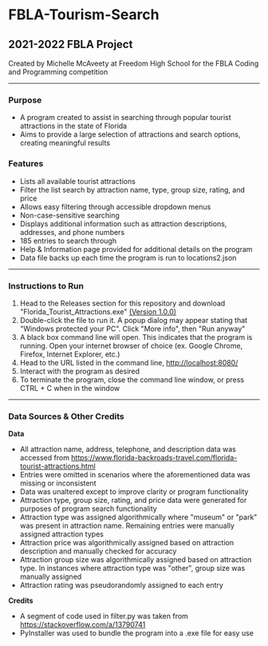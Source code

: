# FBLA-Tourism-Search

## 2021-2022 FBLA Project
Created by Michelle McAveety at Freedom High School for the FBLA Coding and Programming competition

***

### Purpose
+ A program created to assist in searching through popular tourist attractions in the state of Florida
+ Aims to provide a large selection of attractions and search options, creating meaningful results

### Features

+ Lists all available tourist attractions
+ Filter the list search by attraction name, type, group size, rating, and price
+ Allows easy filtering through accessible dropdown menus
+ Non-case-sensitive searching
+ Displays additional information such as attraction descriptions, addresses, and phone numbers
+ 185 entries to search through
+ Help & Information page provided for additional details on the program
+ Data file backs up each time the program is run to locations2.json

***

### Instructions to Run

1. Head to the Releases section for this repository and download "Florida_Tourist_Attractions.exe" [(Version 1.0.0)](https://github.com/meepowlz/FBLA-Tourism-Search/releases/tag/v1.0.0)
2. Double-click the file to run it. A popup dialog may appear stating that "Windows protected your PC". Click "More info", then "Run anyway"
3. A black box command line will open. This indicates that the program is running. Open your internet browser of choice (ex. Google Chrome, Firefox, Internet Explorer, etc.)
4. Head to the URL listed in the command line, [http://localhost:8080/](http://localhost:8080/)
5. Interact with the program as desired
6. To terminate the program, close the command line window, or press CTRL + C when in the window

***
### Data Sources & Other Credits

**Data**
+ All attraction name, address, telephone, and description data was accessed from https://www.florida-backroads-travel.com/florida-tourist-attractions.html
+ Entries were omitted in scenarios where the aforementioned data was missing or inconsistent
+ Data was unaltered except to improve clarity or program functionality
+ Attraction type, group size, rating, and price data were generated for purposes of program search functionality 
+ Attraction type was assigned algorithmically where "museum" or "park" was present in attraction name. Remaining entries were manually assigned attraction types
+ Attraction price was algorithmically assigned based on attraction description and manually checked for accuracy
+ Attraction group size was algorithmically assigned based on attraction type. In instances where attraction type was "other", group size was manually assigned
+ Attraction rating was pseudorandomly assigned to each entry

**Credits**
+ A segment of code used in filter.py was taken from https://stackoverflow.com/a/13790741
+ PyInstaller was used to bundle the program into a .exe file for easy use
